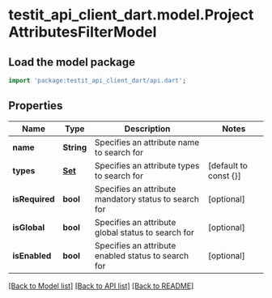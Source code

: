 # testit_api_client_dart.model.ProjectAttributesFilterModel

## Load the model package
```dart
import 'package:testit_api_client_dart/api.dart';
```

## Properties
Name | Type | Description | Notes
------------ | ------------- | ------------- | -------------
**name** | **String** | Specifies an attribute name to search for | 
**types** | [**Set<CustomAttributeTypesEnum>**](CustomAttributeTypesEnum.md) | Specifies an attribute types to search for | [default to const {}]
**isRequired** | **bool** | Specifies an attribute mandatory status to search for | [optional] 
**isGlobal** | **bool** | Specifies an attribute global status to search for | [optional] 
**isEnabled** | **bool** | Specifies an attribute enabled status to search for | [optional] 

[[Back to Model list]](../README.md#documentation-for-models) [[Back to API list]](../README.md#documentation-for-api-endpoints) [[Back to README]](../README.md)


